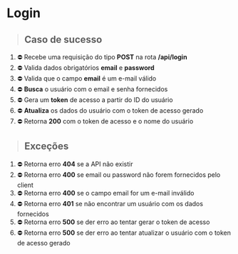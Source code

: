 # Login

> ## Caso de sucesso

1. ⛔ Recebe uma requisição do tipo **POST** na rota **/api/login**
2. ⛔ Valida dados obrigatórios **email** e **password**
3. ⛔ Valida que o campo **email** é um e-mail válido
4. ⛔ **Busca** o usuário com o email e senha fornecidos
5. ⛔ Gera um **token** de acesso a partir do ID do usuário
6. ⛔ **Atualiza** os dados do usuário com o token de acesso gerado
7. ⛔ Retorna **200** com o token de acesso e o nome do usuário

> ## Exceções

1. ⛔ Retorna erro **404** se a API não existir
2. ⛔ Retorna erro **400** se email ou password não forem fornecidos pelo client
3. ⛔ Retorna erro **400** se o campo email for um e-mail inválido
4. ⛔ Retorna erro **401** se não encontrar um usuário com os dados fornecidos
5. ⛔ Retorna erro **500** se der erro ao tentar gerar o token de acesso
6. ⛔ Retorna erro **500** se der erro ao tentar atualizar o usuário com o token de acesso gerado
